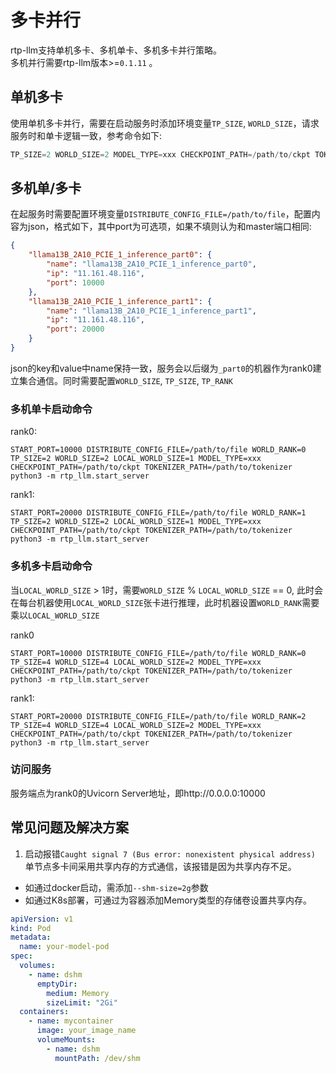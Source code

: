 # 多卡并行
rtp-llm支持单机多卡、多机单卡、多机多卡并行策略。  
多机并行需要rtp-llm版本>=`0.1.11` 。

## 单机多卡
使用单机多卡并行，需要在启动服务时添加环境变量`TP_SIZE`, `WORLD_SIZE`，请求服务时和单卡逻辑一致，参考命令如下: 
``` python
TP_SIZE=2 WORLD_SIZE=2 MODEL_TYPE=xxx CHECKPOINT_PATH=/path/to/ckpt TOKENIZER_PATH=/path/to/tokenizer python3 -m rtp_llm.start_server
```

## 多机单/多卡
在起服务时需要配置环境变量`DISTRIBUTE_CONFIG_FILE=/path/to/file`，配置内容为json，格式如下，其中port为可选项，如果不填则认为和master端口相同:
``` json
{
    "llama13B_2A10_PCIE_1_inference_part0": {
        "name": "llama13B_2A10_PCIE_1_inference_part0",
        "ip": "11.161.48.116",
        "port": 10000
    },
    "llama13B_2A10_PCIE_1_inference_part1": {
        "name": "llama13B_2A10_PCIE_1_inference_part1",
        "ip": "11.161.48.116",
        "port": 20000
    }
}

```
json的key和value中name保持一致，服务会以后缀为`_part0`的机器作为rank0建立集合通信。同时需要配置`WORLD_SIZE`, `TP_SIZE`, `TP_RANK`
### 多机单卡启动命令
rank0:
``` shell
START_PORT=10000 DISTRIBUTE_CONFIG_FILE=/path/to/file WORLD_RANK=0 TP_SIZE=2 WORLD_SIZE=2 LOCAL_WORLD_SIZE=1 MODEL_TYPE=xxx CHECKPOINT_PATH=/path/to/ckpt TOKENIZER_PATH=/path/to/tokenizer python3 -m rtp_llm.start_server
```
rank1:
``` shell
START_PORT=20000 DISTRIBUTE_CONFIG_FILE=/path/to/file WORLD_RANK=1 TP_SIZE=2 WORLD_SIZE=2 LOCAL_WORLD_SIZE=1 MODEL_TYPE=xxx CHECKPOINT_PATH=/path/to/ckpt TOKENIZER_PATH=/path/to/tokenizer python3 -m rtp_llm.start_server
```
### 多机多卡启动命令
当`LOCAL_WORLD_SIZE` > 1时，需要`WORLD_SIZE` % `LOCAL_WORLD_SIZE` == 0, 此时会在每台机器使用`LOCAL_WORLD_SIZE`张卡进行推理，此时机器设置`WORLD_RANK`需要乘以`LOCAL_WORLD_SIZE`

rank0
``` shell
START_PORT=10000 DISTRIBUTE_CONFIG_FILE=/path/to/file WORLD_RANK=0 TP_SIZE=4 WORLD_SIZE=4 LOCAL_WORLD_SIZE=2 MODEL_TYPE=xxx CHECKPOINT_PATH=/path/to/ckpt TOKENIZER_PATH=/path/to/tokenizer python3 -m rtp_llm.start_server
```
rank1:
``` shell
START_PORT=20000 DISTRIBUTE_CONFIG_FILE=/path/to/file WORLD_RANK=2 TP_SIZE=4 WORLD_SIZE=4 LOCAL_WORLD_SIZE=2 MODEL_TYPE=xxx CHECKPOINT_PATH=/path/to/ckpt TOKENIZER_PATH=/path/to/tokenizer python3 -m rtp_llm.start_server
```
### 访问服务
服务端点为rank0的Uvicorn Server地址，即http://0.0.0.0:10000

## 常见问题及解决方案
1. 启动报错`Caught signal 7 (Bus error: nonexistent physical address)`  
单节点多卡间采用共享内存的方式通信，该报错是因为共享内存不足。  
- 如通过docker启动，需添加`--shm-size=2g`参数
- 如通过K8s部署，可通过为容器添加Memory类型的存储卷设置共享内存。
```yaml
apiVersion: v1
kind: Pod
metadata:
  name: your-model-pod
spec:
  volumes:
    - name: dshm
      emptyDir:
        medium: Memory
        sizeLimit: "2Gi"
  containers:
    - name: mycontainer
      image: your_image_name
      volumeMounts:
        - name: dshm
          mountPath: /dev/shm
```